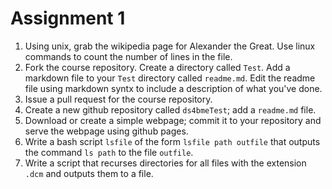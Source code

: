 # Assignment 1

1. Using unix, grab the wikipedia page for Alexander the Great. Use linux commands to count the number of lines in the file.
2. Fork the course repository. Create a directory called `Test`. Add a markdown file to your `Test` directory called `readme.md`. Edit the readme file using markdown syntx to include a description of what you've done.
3. Issue a pull request for the course repository.
4. Create a new github repository called `ds4bmeTest`; add a `readme.md` file. 
5. Download or create a simple webpage; commit it to your repository and serve the webpage using github pages.
6. Write a bash script `lsfile` of the form `lsfile path outfile` that outputs the command `ls path` to the file `outfile`.
7. Write a script that recurses directories for all files with the extension `.dcm` and outputs them to a file.


